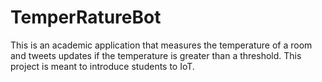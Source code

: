 # TemperRatureBot
This is an academic application that measures the temperature of a room and tweets updates if the temperature is greater than a threshold. This project is meant to introduce students to IoT.
